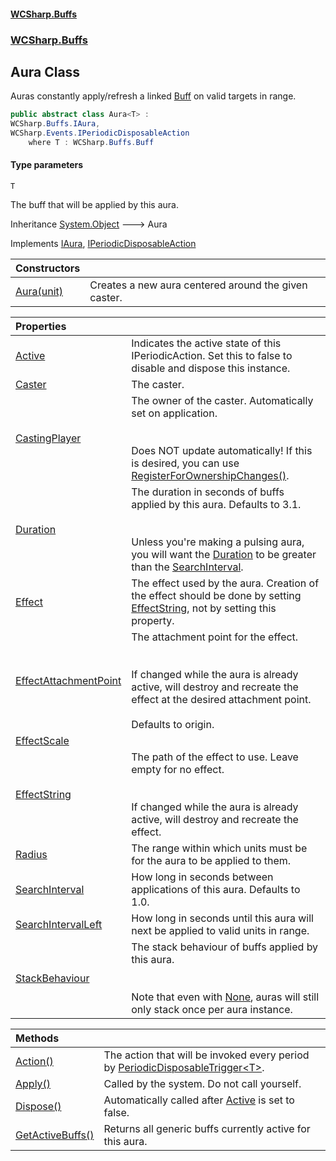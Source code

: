 #### [WCSharp.Buffs](README.md 'README')
### [WCSharp.Buffs](WCSharp.Buffs.md 'WCSharp.Buffs')

## Aura<T> Class

Auras constantly apply/refresh a linked [Buff](WCSharp.Buffs.Buff.md 'WCSharp.Buffs.Buff') on valid targets in range.

```csharp
public abstract class Aura<T> :
WCSharp.Buffs.IAura,
WCSharp.Events.IPeriodicDisposableAction
    where T : WCSharp.Buffs.Buff
```
#### Type parameters

<a name='WCSharp.Buffs.Aura_T_.T'></a>

`T`

The buff that will be applied by this aura.

Inheritance [System.Object](https://docs.microsoft.com/en-us/dotnet/api/System.Object 'System.Object') &#129106; Aura<T>

Implements [IAura](WCSharp.Buffs.IAura.md 'WCSharp.Buffs.IAura'), [IPeriodicDisposableAction](../WCSharp.Events/WCSharp.Events.IPeriodicDisposableAction.md 'WCSharp.Events.IPeriodicDisposableAction')

| Constructors | |
| :--- | :--- |
| [Aura(unit)](WCSharp.Buffs.Aura_T_.Aura(War3Api.Common.unit).md 'WCSharp.Buffs.Aura<T>.Aura(War3Api.Common.unit)') | Creates a new aura centered around the given caster. |

| Properties | |
| :--- | :--- |
| [Active](WCSharp.Buffs.Aura_T_.Active.md 'WCSharp.Buffs.Aura<T>.Active') | Indicates the active state of this IPeriodicAction. Set this to false to disable and dispose this instance. |
| [Caster](WCSharp.Buffs.Aura_T_.Caster.md 'WCSharp.Buffs.Aura<T>.Caster') | The caster. |
| [CastingPlayer](WCSharp.Buffs.Aura_T_.CastingPlayer.md 'WCSharp.Buffs.Aura<T>.CastingPlayer') | The owner of the caster. Automatically set on application.<br/><br/><br/>Does NOT update automatically! If this is desired, you can use [RegisterForOwnershipChanges()](WCSharp.Buffs.BuffSystem.RegisterForOwnershipChanges().md 'WCSharp.Buffs.BuffSystem.RegisterForOwnershipChanges()'). |
| [Duration](WCSharp.Buffs.Aura_T_.Duration.md 'WCSharp.Buffs.Aura<T>.Duration') | The duration in seconds of buffs applied by this aura. Defaults to 3.1.<br/><br/><br/>Unless you're making a pulsing aura, you will want the [Duration](WCSharp.Buffs.Aura_T_.Duration.md 'WCSharp.Buffs.Aura<T>.Duration') to be greater than the [SearchInterval](WCSharp.Buffs.Aura_T_.SearchInterval.md 'WCSharp.Buffs.Aura<T>.SearchInterval'). |
| [Effect](WCSharp.Buffs.Aura_T_.Effect.md 'WCSharp.Buffs.Aura<T>.Effect') | The effect used by the aura. Creation of the effect should be done by setting [EffectString](WCSharp.Buffs.IAura.EffectString.md 'WCSharp.Buffs.IAura.EffectString'), not by setting this property. |
| [EffectAttachmentPoint](WCSharp.Buffs.Aura_T_.EffectAttachmentPoint.md 'WCSharp.Buffs.Aura<T>.EffectAttachmentPoint') | The attachment point for the effect.<br/><br/><br/>If changed while the aura is already active, will destroy and recreate the effect at the desired attachment point.<br/><br/>Defaults to origin. |
| [EffectScale](WCSharp.Buffs.Aura_T_.EffectScale.md 'WCSharp.Buffs.Aura<T>.EffectScale') | |
| [EffectString](WCSharp.Buffs.Aura_T_.EffectString.md 'WCSharp.Buffs.Aura<T>.EffectString') | The path of the effect to use. Leave empty for no effect.<br/><br/><br/>If changed while the aura is already active, will destroy and recreate the effect. |
| [Radius](WCSharp.Buffs.Aura_T_.Radius.md 'WCSharp.Buffs.Aura<T>.Radius') | The range within which units must be for the aura to be applied to them. |
| [SearchInterval](WCSharp.Buffs.Aura_T_.SearchInterval.md 'WCSharp.Buffs.Aura<T>.SearchInterval') | How long in seconds between applications of this aura. Defaults to 1.0. |
| [SearchIntervalLeft](WCSharp.Buffs.Aura_T_.SearchIntervalLeft.md 'WCSharp.Buffs.Aura<T>.SearchIntervalLeft') | How long in seconds until this aura will next be applied to valid units in range. |
| [StackBehaviour](WCSharp.Buffs.Aura_T_.StackBehaviour.md 'WCSharp.Buffs.Aura<T>.StackBehaviour') | The stack behaviour of buffs applied by this aura.<br/><br/><br/>Note that even with [None](WCSharp.Buffs.StackBehaviour.md#WCSharp.Buffs.StackBehaviour.None 'WCSharp.Buffs.StackBehaviour.None'), auras will still only stack once per aura instance. |

| Methods | |
| :--- | :--- |
| [Action()](WCSharp.Buffs.Aura_T_.Action().md 'WCSharp.Buffs.Aura<T>.Action()') | The action that will be invoked every period by [PeriodicDisposableTrigger&lt;T&gt;](../WCSharp.Events/WCSharp.Events.PeriodicDisposableTrigger_T_.md 'WCSharp.Events.PeriodicDisposableTrigger`1'). |
| [Apply()](WCSharp.Buffs.Aura_T_.Apply().md 'WCSharp.Buffs.Aura<T>.Apply()') | Called by the system. Do not call yourself. |
| [Dispose()](WCSharp.Buffs.Aura_T_.Dispose().md 'WCSharp.Buffs.Aura<T>.Dispose()') | Automatically called after [Active](../WCSharp.Events/WCSharp.Events.IPeriodicDisposableAction.Active.md 'WCSharp.Events.IPeriodicDisposableAction.Active') is set to false. |
| [GetActiveBuffs()](WCSharp.Buffs.Aura_T_.GetActiveBuffs().md 'WCSharp.Buffs.Aura<T>.GetActiveBuffs()') | Returns all generic buffs currently active for this aura. |
